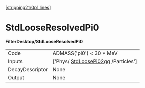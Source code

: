 [[stripping21r0p1 lines]](./stripping21r0p1-commonparticles)

# StdLooseResolvedPi0

**FilterDesktop/StdLooseResolvedPi0**

|                 |                                                                           |
|-----------------|---------------------------------------------------------------------------|
| Code            | ADMASS('pi0') \< 30 \* MeV                                                |
| Inputs          | ['Phys/ [StdLoosePi02gg](./stripping21r0p1-stdloosepi02gg) /Particles'] |
| DecayDescriptor | None                                                                      |
| Output          | None                                                                      |
